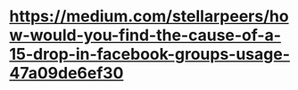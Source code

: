 #  https://medium.com/stellarpeers/how-would-you-find-the-cause-of-a-15-drop-in-facebook-groups-usage-47a09de6ef30